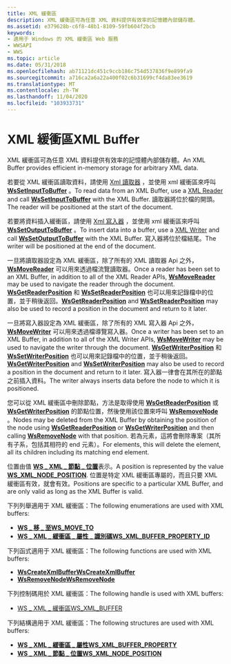 ```yaml
---
title: XML 緩衝區
description: XML 緩衝區可為任意 XML 資料提供有效率的記憶體內部儲存體。
ms.assetid: e379628b-c6f8-48b1-8109-59fb604f2bcb
keywords:
- 適用于 Windows 的 XML 緩衝區 Web 服務
- WWSAPI
- WWS
ms.topic: article
ms.date: 05/31/2018
ms.openlocfilehash: ab71121dc451c9ccb186c754d537836f9e899fa9
ms.sourcegitcommit: a716ca2a6a22a400f02c6b31699cf4da83ee3619
ms.translationtype: MT
ms.contentlocale: zh-TW
ms.lasthandoff: 11/04/2020
ms.locfileid: "103933731"
---
```

# <a name="xml-buffer"></a><span data-ttu-id="f2ee8-106">XML 緩衝區</span><span class="sxs-lookup"><span data-stu-id="f2ee8-106">XML Buffer</span></span>

<span data-ttu-id="f2ee8-107">XML 緩衝區可為任意 XML 資料提供有效率的記憶體內部儲存體。</span><span class="sxs-lookup"><span data-stu-id="f2ee8-107">An XML Buffer provides efficient in-memory storage for arbitrary XML data.</span></span>


<span data-ttu-id="f2ee8-108">若要從 XML 緩衝區讀取資料，請使用 [Xml 讀取器](xml-reader.md) ，並使用 xml 緩衝區來呼叫 [**WsSetInputToBuffer**](/windows/desktop/api/WebServices/nf-webservices-wssetinputtobuffer) 。</span><span class="sxs-lookup"><span data-stu-id="f2ee8-108">To read data from an XML Buffer, use a [XML Reader](xml-reader.md) and call [**WsSetInputToBuffer**](/windows/desktop/api/WebServices/nf-webservices-wssetinputtobuffer) with the XML Buffer.</span></span> <span data-ttu-id="f2ee8-109">讀取器將位於檔的開頭。</span><span class="sxs-lookup"><span data-stu-id="f2ee8-109">The reader will be positioned at the start of the document.</span></span>

<span data-ttu-id="f2ee8-110">若要將資料插入緩衝區，請使用 [Xml 寫入器](xml-writer.md) ，並使用 xml 緩衝區來呼叫 [**WsSetOutputToBuffer**](/windows/desktop/api/WebServices/nf-webservices-wssetoutputtobuffer) 。</span><span class="sxs-lookup"><span data-stu-id="f2ee8-110">To insert data into a buffer, use a [XML Writer](xml-writer.md) and call [**WsSetOutputToBuffer**](/windows/desktop/api/WebServices/nf-webservices-wssetoutputtobuffer) with the XML Buffer.</span></span> <span data-ttu-id="f2ee8-111">寫入器將位於檔結尾。</span><span class="sxs-lookup"><span data-stu-id="f2ee8-111">The writer will be positioned at the end of the document.</span></span>

<span data-ttu-id="f2ee8-112">一旦將讀取器設定為 XML 緩衝區，除了所有的 XML 讀取器 Api 之外， [**WsMoveReader**](/windows/desktop/api/WebServices/nf-webservices-wsmovereader) 可以用來透過檔流覽讀取器。</span><span class="sxs-lookup"><span data-stu-id="f2ee8-112">Once a reader has been set to an XML Buffer, in addition to all of the XML Reader APIs, [**WsMoveReader**](/windows/desktop/api/WebServices/nf-webservices-wsmovereader) may be used to navigate the reader through the document.</span></span> <span data-ttu-id="f2ee8-113">[**WsGetReaderPosition**](/windows/desktop/api/WebServices/nf-webservices-wsgetreaderposition) 和 [**WsSetReaderPosition**](/windows/desktop/api/WebServices/nf-webservices-wssetreaderposition) 也可以用來記錄檔中的位置，並于稍後返回。</span><span class="sxs-lookup"><span data-stu-id="f2ee8-113">[**WsGetReaderPosition**](/windows/desktop/api/WebServices/nf-webservices-wsgetreaderposition) and [**WsSetReaderPosition**](/windows/desktop/api/WebServices/nf-webservices-wssetreaderposition) may also be used to record a position in the document and return to it later.</span></span>

<span data-ttu-id="f2ee8-114">一旦將寫入器設定為 XML 緩衝區，除了所有的 XML 寫入器 Api 之外， [**WsMoveWriter**](/windows/desktop/api/WebServices/nf-webservices-wsmovewriter) 可以用來透過檔導覽寫入器。</span><span class="sxs-lookup"><span data-stu-id="f2ee8-114">Once a writer has been set to an XML Buffer, in addition to all of the XML Writer APIs, [**WsMoveWriter**](/windows/desktop/api/WebServices/nf-webservices-wsmovewriter) may be used to navigate the writer through the document.</span></span> <span data-ttu-id="f2ee8-115">[**WsGetWriterPosition**](/windows/desktop/api/WebServices/nf-webservices-wsgetwriterposition) 和 [**WsSetWriterPosition**](/windows/desktop/api/WebServices/nf-webservices-wssetwriterposition) 也可以用來記錄檔中的位置，並于稍後返回。</span><span class="sxs-lookup"><span data-stu-id="f2ee8-115">[**WsGetWriterPosition**](/windows/desktop/api/WebServices/nf-webservices-wsgetwriterposition) and [**WsSetWriterPosition**](/windows/desktop/api/WebServices/nf-webservices-wssetwriterposition) may also be used to record a position in the document and return to it later.</span></span> <span data-ttu-id="f2ee8-116">寫入器一律會在其所在的節點之前插入資料。</span><span class="sxs-lookup"><span data-stu-id="f2ee8-116">The writer always inserts data before the node to which it is positioned.</span></span>

<span data-ttu-id="f2ee8-117">您可以從 XML 緩衝區中刪除節點，方法是取得使用 [**WsGetReaderPosition**](/windows/desktop/api/WebServices/nf-webservices-wsgetreaderposition) 或 [**WsGetWriterPosition**](/windows/desktop/api/WebServices/nf-webservices-wsgetwriterposition) 的節點位置，然後使用該位置來呼叫 [**WsRemoveNode**](/windows/desktop/api/WebServices/nf-webservices-wsremovenode) 。</span><span class="sxs-lookup"><span data-stu-id="f2ee8-117">Nodes may be deleted from the XML Buffer by obtaining the position of the node using [**WsGetReaderPosition**](/windows/desktop/api/WebServices/nf-webservices-wsgetreaderposition) or [**WsGetWriterPosition**](/windows/desktop/api/WebServices/nf-webservices-wsgetwriterposition) and then calling [**WsRemoveNode**](/windows/desktop/api/WebServices/nf-webservices-wsremovenode) with that position.</span></span> <span data-ttu-id="f2ee8-118">若為元素，這將會刪除專案（其所有子系，包括其相符的 end 元素）。</span><span class="sxs-lookup"><span data-stu-id="f2ee8-118">For elements, this will delete the element, all its children including its matching end element.</span></span>

<span data-ttu-id="f2ee8-119">位置由值 [**WS \_ XML \_ 節點 \_ 位置**](/windows/desktop/api/WebServices/ns-webservices-ws_xml_node_position)表示。</span><span class="sxs-lookup"><span data-stu-id="f2ee8-119">A position is represented by the value [**WS\_XML\_NODE\_POSITION**](/windows/desktop/api/WebServices/ns-webservices-ws_xml_node_position).</span></span> <span data-ttu-id="f2ee8-120">位置是特定 XML 緩衝區專屬的，而且只要 XML 緩衝區有效，就會有效。</span><span class="sxs-lookup"><span data-stu-id="f2ee8-120">Positions are specific to a particular XML Buffer, and are only valid as long as the XML Buffer is valid.</span></span>

<span data-ttu-id="f2ee8-121">下列列舉適用于 XML 緩衝區：</span><span class="sxs-lookup"><span data-stu-id="f2ee8-121">The following enumerations are used with XML buffers:</span></span>

-   [<span data-ttu-id="f2ee8-122">**WS \_ 移 \_ 至**</span><span class="sxs-lookup"><span data-stu-id="f2ee8-122">**WS\_MOVE\_TO**</span></span>](/windows/desktop/api/WebServices/ne-webservices-ws_move_to)
-   [<span data-ttu-id="f2ee8-123">**WS \_ XML \_ 緩衝區 \_ 屬性 \_ 識別碼**</span><span class="sxs-lookup"><span data-stu-id="f2ee8-123">**WS\_XML\_BUFFER\_PROPERTY\_ID**</span></span>](/windows/win32/api/webservices/ne-webservices-ws_xml_reader_property_id)

<span data-ttu-id="f2ee8-124">下列函式適用于 XML 緩衝區：</span><span class="sxs-lookup"><span data-stu-id="f2ee8-124">The following functions are used with XML buffers:</span></span>

-   [<span data-ttu-id="f2ee8-125">**WsCreateXmlBuffer**</span><span class="sxs-lookup"><span data-stu-id="f2ee8-125">**WsCreateXmlBuffer**</span></span>](/windows/desktop/api/WebServices/nf-webservices-wscreatexmlbuffer)
-   [<span data-ttu-id="f2ee8-126">**WsRemoveNode**</span><span class="sxs-lookup"><span data-stu-id="f2ee8-126">**WsRemoveNode**</span></span>](/windows/desktop/api/WebServices/nf-webservices-wsremovenode)

<span data-ttu-id="f2ee8-127">下列控制碼用於 XML 緩衝區：</span><span class="sxs-lookup"><span data-stu-id="f2ee8-127">The following handle is used with XML buffers:</span></span>

-   [<span data-ttu-id="f2ee8-128">WS \_ XML \_ 緩衝區</span><span class="sxs-lookup"><span data-stu-id="f2ee8-128">WS\_XML\_BUFFER</span></span>](ws-xml-buffer.md)

<span data-ttu-id="f2ee8-129">下列結構適用于 XML 緩衝區：</span><span class="sxs-lookup"><span data-stu-id="f2ee8-129">The following structures are used with XML buffers:</span></span>

-   [<span data-ttu-id="f2ee8-130">**WS \_ XML \_ 緩衝區 \_ 屬性**</span><span class="sxs-lookup"><span data-stu-id="f2ee8-130">**WS\_XML\_BUFFER\_PROPERTY**</span></span>](/windows/desktop/api/WebServices/ns-webservices-ws_xml_buffer_property)
-   [<span data-ttu-id="f2ee8-131">**WS \_ XML \_ 節點 \_ 位置**</span><span class="sxs-lookup"><span data-stu-id="f2ee8-131">**WS\_XML\_NODE\_POSITION**</span></span>](/windows/desktop/api/WebServices/ns-webservices-ws_xml_node_position)

 

 




